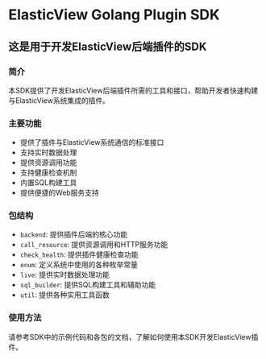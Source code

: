 # ElasticView Golang Plugin SDK

## 这是用于开发ElasticView后端插件的SDK

### 简介
本SDK提供了开发ElasticView后端插件所需的工具和接口，帮助开发者快速构建与ElasticView系统集成的插件。

### 主要功能
- 提供了插件与ElasticView系统通信的标准接口
- 支持实时数据处理
- 提供资源调用功能
- 支持健康检查机制
- 内置SQL构建工具
- 提供便捷的Web服务支持

### 包结构
- `backend`: 提供插件后端的核心功能
- `call_resource`: 提供资源调用和HTTP服务功能
- `check_health`: 提供插件健康检查功能
- `enum`: 定义系统中使用的各种枚举常量
- `live`: 提供实时数据处理功能
- `sql_builder`: 提供SQL构建工具和辅助功能
- `util`: 提供各种实用工具函数

### 使用方法
请参考SDK中的示例代码和各包的文档，了解如何使用本SDK开发ElasticView插件。
